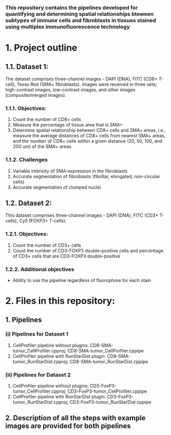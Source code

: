 ### This repository contains the pipelines developed for quantifying and determining spatial relationships bteween subtypes of immune cells and fibroblasts in tissues stained using multiplex immunofluorescence technology

# 1. Project outline

## 1.1. Dataset 1:
The dataset comprises three-channel images - DAPI (DNA), FITC (CD8+ T-cell), Texas Red (SMA+ fibroblasts). Images were received in three sets; high-contrast images, low-contrast images, and other images (composite/merged images).

### 1.1.1. Objectives:
1) Count the number of CD8+ cells
2) Measure the percentage of tissue area that is SMA+
3) Determine spatial relationship between CD8+ cells and SMA+ areas, i.e., measure the average distances of CD8+ cells from nearest SMA+ areas, and the number of CD8+ cells within a given distance (20, 50, 100, and 200 um) of the SMA+ areas

### 1.1.2. Challenges
1) Variable intensity of SMA-expression in the fibroblasts
2) Accurate segmentation of fibroblasts (fibrillar, elongated, non-circular cells)
3) Accurate segmentation of clumped nuclei

## 1.2. Dataset 2:
This dataset comprises three-channel images - DAPI (DNA), FITC (CD3+ T-cells), Cy5 (FOXP3+ T-cells).

### 1.2.1. Objectives:
1) Count the number of CD3+ cells
2) Count the number of CD3-FOXP3 double-positive cells and percentage of CD3+ cells that are CD3-FOXP3 double-positive

### 1.2.2. Additional objectives
 - Ability to use the pipeline regardless of fluorophore for each stain

# 2. Files in this repository:

## 1. Pipelines

### (i) Pipelines for Dataset 1
1) CellProfiler pipeline without plugins: CD8-SMA-tumor_CellProfiler.cpproj; CD8-SMA-tumor_CellProfiler.cppipe
2) CellProfiler pipeline with RunStarDist plugin: CD8-SMA-tumor_RunStarDist.cpproj; CD8-SMA-tumor_RunStarDist.cppipe

### (ii) Pipelines for Dataset 2
1) CellProfiler pipeline without plugins: CD3-FoxP3-tumor_CellProfiler.cpproj; CD3-FoxP3-tumor_CellProfiler.cppipe
2) CellProfiler pipeline with RunStarDist plugin: CD3-FoxP3-tumor_RunStarDist.cpproj; CD3-FoxP3-tumor_RunStarDist.cppipe

## 2. Description of all the steps with example images are provided for both pipelines
